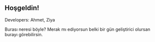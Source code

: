 ## Hoşgeldin!

Developers: Ahmet, Ziya

Burası neresi böyle? Merak mı ediyorsun belki bir gün geliştirici olursan burayı görebilirsin.
